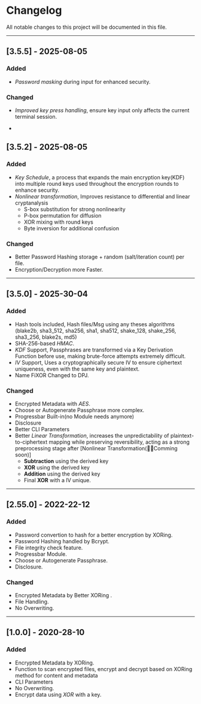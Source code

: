 # Changelog

All notable changes to this project will be documented in this file.

---

## [3.5.5] - 2025-08-05
### Added
- *Password masking* during input for enhanced security.
### Changed
- *Improved key press handling*, ensure key input only affects the current terminal session.
*


## [3.5.2] - 2025-08-05
### Added
- *Key Schedule*, a process that expands the main encryption key(KDF) into multiple round keys used throughout the encryption rounds to enhance security. 
- *Nonlinear transformation*, Improves resistance to differential and linear cryptanalysis
  - S-box substitution for strong nonlinearity
  - P-box permutation for diffusion
  - XOR mixing with round keys
  - Byte inversion for additional confusion
### Changed
- Better Password Hashing storage + random (salt/iteration count) per file.
- Encryption/Decryption more Faster.

---

## [3.5.0] - 2025-30-04
### Added
- Hash tools included, Hash files/Msg using any theses algorithms (blake2b, sha3_512, sha256, sha1, sha512, shake_128, shake_256, sha3_256, blake2s, md5)
- SHA-256-based *HMAC*.
- *KDF* Support, Passphrases are transformed via a Key Derivation Function before use, making brute-force attempts extremely difficult.
- *IV* Support, Uses a cryptographically secure IV to ensure ciphertext uniqueness, even with the same key and plaintext.
- Name FiXOR Changed to DPJ.
### Changed
- Encrypted Metadata with *AES*.
- Choose or Autogenerate Passphrase more complex.
- Progressbar Built-in(no Module needs anymore)
- Disclosure
- Better CLI Parameters
- Better *Linear Transformation*, increases the unpredictability of plaintext-to-ciphertext mapping while preserving reversibility, acting as a strong  preprocessing stage after [Nonlinear Transformation(🔧🧪Comming soon)]
  - **Subtraction** using the derived key
  - **XOR** using the derived key
  - **Addition** using the derived key
  - Final **XOR** with a IV unique.
---

## [2.55.0] - 2022-22-12
### Added
- Password convertion to hash for a better encryption by XORing.
- Password Hashing handled by Bcrypt.
- File integrity check feature.
- Progressbar Module.
- Choose or Autogenerate Passphrase.
- Disclosure.
### Changed
- Encrypted Metadata by Better XORing .
- File Handling.
- No Overwriting.
---

## [1.0.0] - 2020-28-10
### Added
- Encrypted Metadata by XORing.
- Function to scan encrypted files, encrypt and decrypt based on XORing method for content and metadata
- CLI Parameters 
- No Overwriting.
- Encrypt data using *XOR* with a key.